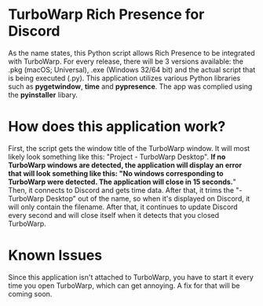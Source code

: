 # TurboWarp Rich Presence for Discord
As the name states, this Python script allows Rich Presence to be integrated with TurboWarp. For every release, there will be 3 versions available: the .pkg (macOS; Universal), .exe (Windows 32/64 bit) and the actual script that is being executed (.py).
This application utilizes various Python libraries such as **pygetwindow**, **time** and **pypresence**. The app was complied using the **pyinstaller** libary.

# How does this application work?
First, the script gets the window title of the TurboWarp window. It will most likely look something like this: "Project - TurboWarp Desktop". **If no TurboWarp windows are detected, the application will display an error that will look something like this: "No windows corresponding to TurboWarp were detected. The application will close in 15 seconds.**"
Then, it connects to Discord and gets time data. After that, it trims the "- TurboWarp Desktop" out of the name, so when it's displayed on Discord, it will only contain the filename.
After that, it continues to update Discord every second and will close itself when it detects that you closed TurboWarp.

# Known Issues
Since this application isn't attached to TurboWarp, you have to start it every time you open TurboWarp, which can get annoying. A fix for that will be coming soon.
